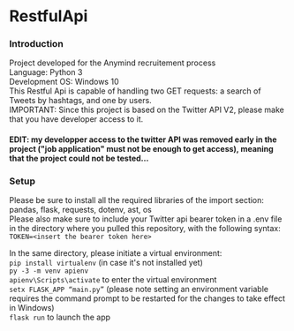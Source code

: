 # RestfulApi
### Introduction
 Project developed for the Anymind recruitement process\
 Language: Python 3\
 Development OS: Windows 10\
 This Restful Api is capable of handling two GET requests:
 a search of Tweets by hashtags, and one by users.\
 IMPORTANT: Since this project is based on the Twitter API V2, please make that you have developer access to it.
 
#### EDIT: my developper access to the twitter API was removed early in the project ("job application" must not be enough to get access), meaning that the project could not be tested...

### Setup
Please be sure to install all the required libraries of the import section:\
pandas, flask, requests, dotenv, ast, os\
Please also make sure to include your Twitter api bearer token in a .env file in the directory where you pulled this repository, with the following syntax:\
`TOKEN=<insert the bearer token here>`


In the same directory, please initiate a virtual environment:\
`pip install virtualenv` (in case it's not installed yet)\
`py -3 -m venv apienv`\
`apienv\Scripts\activate` to enter the virtual environment\
`setx FLASK_APP “main.py”` (please note setting an environment variable requires the command prompt to be restarted for the changes to take effect in Windows)\
`flask run` to launch the app


